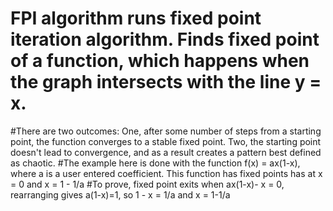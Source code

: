 # FPI algorithm runs fixed point iteration algorithm. Finds fixed point of a function, which happens when the graph intersects with the line y = x. 
#There are two outcomes: One, after some number of steps from a starting point, the function converges to a stable fixed point. Two, the starting point doesn't lead to convergence, and as a result creates a pattern best defined as chaotic. 
#The example here is done with the function f(x) = ax(1-x), where a is a user entered coefficient. This function has fixed points has at x = 0 and x = 1 - 1/a 
#To prove, fixed point exits when ax(1-x)- x = 0, rearranging gives a(1-x)=1, so 1 - x = 1/a and x = 1-1/a
